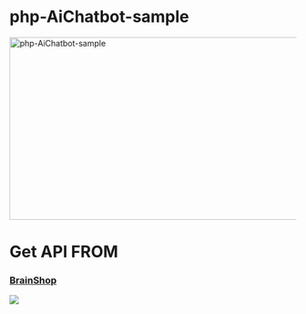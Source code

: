 # php-AiChatbot-sample
<img src="https://socialify.git.ci/AshinsanaInduwara/php-AiChatbot-sample/image?language=1&owner=1&pattern=Brick%20Wall&stargazers=1&theme=Dark" alt="php-AiChatbot-sample" width="640" height="320" />


# Get API FROM
<h3><a href="http://brainshop.ai/">BrainShop</a></h3>

<img src="https://brainshop.ai/sites/default/files/color/responsive_bartik-28c3dc97/logo.png"/>
